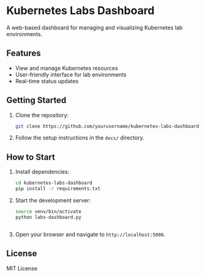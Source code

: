 # Kubernetes Labs Dashboard

A web-based dashboard for managing and visualizing Kubernetes lab environments.

## Features

- View and manage Kubernetes resources
- User-friendly interface for lab environments
- Real-time status updates

## Getting Started

1. Clone the repository:
    ```bash
    git clone https://github.com/yourusername/kubernetes-labs-dashboard.git
    ```
2. Follow the setup instructions in the `docs/` directory.

## How to Start

1. Install dependencies:
    ```bash
    cd kubernetes-labs-dashboard
    pip install -r requirements.txt
    ```
2. Start the development server:
    ```bash
    source venv/bin/activate
    python labs-dashboard.py
    ```
    ```
3. Open your browser and navigate to `http://localhost:5000`.

## License

MIT License